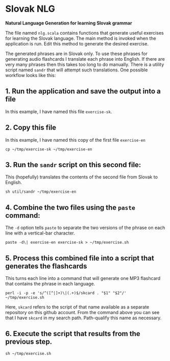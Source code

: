# Slovak NLG
**Natural Language Generation for learning Slovak grammar**

The file named `nlg.scala` contains functions that generate useful exercises for learning the Slovak language.
The main method is invoked when the application is run.  Edit this method to generate the desired exercise.

The generated phrases are in Slovak only.  To use these phrases for generating audio flashcards I
translate each phrase into English.
If there are very many phrases then this takes too long to do manually.  There is a utility script named `sandr`
that will attempt such translations.  One possible workflow looks like this:

## 1. Run the application and save the output into a file

In this example, I have named this file `exercise-sk`.

## 2. Copy this file

In this example, I have named this copy of the first file `exercise-en`

    cp ~/tmp/exercise-sk ~/tmp/exercise-en

## 3. Run the `sandr` script on this second file:

This (hopefully) translates the contents of the second file from Slovak to English.

    sh util/sandr ~/tmp/exercise-en

## 4. Combine the two files using the `paste` command:

The `-d` option tells `paste` to separate the two versions of the phrase on each line with a vertical-bar character.

    paste -d\| exercise-en exercise-sk > ~/tmp/exercise.sh

## 5. Process this combined file into a script that generates the flashcards

This turns each line into a command that will generate one MP3 flashcard that contains the phrase in each language.

    perl -i -p -e 's/^([^|]+)\|(.+)$/skcard . "$1" "$2"/' ~/tmp/exercise.sh

Here, `skcard` refers to the script of that name available as a separate repository on this github account.
From the command above you can see that I have `skcard` in my search path.  Path-qualify this name as necessary.

## 6. Execute the script that results from the previous step.

    sh ~/tmp/exercise.sh

